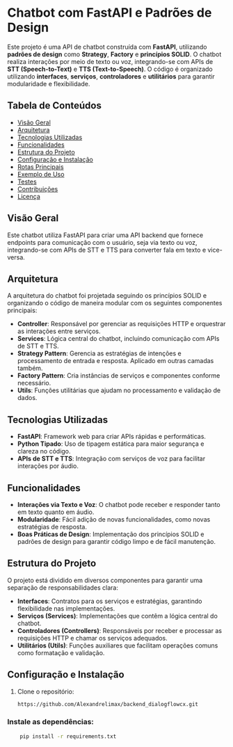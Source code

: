 ﻿# Chatbot com FastAPI e Padrões de Design

Este projeto é uma API de chatbot construída com **FastAPI**, utilizando **padrões de design** como **Strategy**, **Factory** e **princípios SOLID**. O chatbot realiza interações por meio de texto ou voz, integrando-se com APIs de **STT (Speech-to-Text)** e **TTS (Text-to-Speech)**. O código é organizado utilizando **interfaces**, **serviços**, **controladores** e **utilitários** para garantir modularidade e flexibilidade.

## Tabela de Conteúdos
- [Visão Geral](#visão-geral)
- [Arquitetura](#arquitetura)
- [Tecnologias Utilizadas](#tecnologias-utilizadas)
- [Funcionalidades](#funcionalidades)
- [Estrutura do Projeto](#estrutura-do-projeto)
- [Configuração e Instalação](#configuração-e-instalação)
- [Rotas Principais](#rotas-principais)
- [Exemplo de Uso](#exemplo-de-uso)
- [Testes](#testes)
- [Contribuições](#contribuições)
- [Licença](#licença)

## Visão Geral
Este chatbot utiliza FastAPI para criar uma API backend que fornece endpoints para comunicação com o usuário, seja via texto ou voz, integrando-se com APIs de STT e TTS para converter fala em texto e vice-versa.

## Arquitetura
A arquitetura do chatbot foi projetada seguindo os princípios SOLID e organizando o código de maneira modular com os seguintes componentes principais:
- **Controller**: Responsável por gerenciar as requisições HTTP e orquestrar as interações entre serviços.
- **Services**: Lógica central do chatbot, incluindo comunicação com APIs de STT e TTS.
- **Strategy Pattern**: Gerencia as estratégias de intenções e processamento de entrada e resposta. Aplicado em outras camadas também.
- **Factory Pattern**: Cria instâncias de serviços e componentes conforme necessário.
- **Utils**: Funções utilitárias que ajudam no processamento e validação de dados.

## Tecnologias Utilizadas
- **FastAPI**: Framework web para criar APIs rápidas e performáticas.
- **Python Tipado**: Uso de tipagem estática para maior segurança e clareza no código.
- **APIs de STT e TTS**: Integração com serviços de voz para facilitar interações por áudio.

## Funcionalidades
- **Interações via Texto e Voz**: O chatbot pode receber e responder tanto em texto quanto em áudio.
- **Modularidade**: Fácil adição de novas funcionalidades, como novas estratégias de resposta.
- **Boas Práticas de Design**: Implementação dos princípios SOLID e padrões de design para garantir código limpo e de fácil manutenção.

## Estrutura do Projeto
O projeto está dividido em diversos componentes para garantir uma separação de responsabilidades clara:
- **Interfaces**: Contratos para os serviços e estratégias, garantindo flexibilidade nas implementações.
- **Serviços (Services)**: Implementações que contêm a lógica central do chatbot.
- **Controladores (Controllers)**: Responsáveis por receber e processar as requisições HTTP e chamar os serviços adequados.
- **Utilitários (Utils)**: Funções auxiliares que facilitam operações comuns como formatação e validação.

## Configuração e Instalação

1. Clone o repositório:
   ```bash
   https://github.com/Alexandrelimax/backend_dialogflowcx.git
   ```
### Instale as dependências:

```bash
    pip install -r requirements.txt
```
